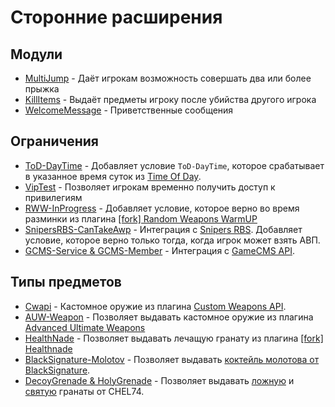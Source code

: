 # Сторонние расширения

## Модули

- [MultiJump](https://github.com/ArKaNeMaN/VipM-M-MultiJump) - Даёт игрокам возможность совершать два или более прыжка
- [KillItems](https://github.com/ArKaNeMaN/VipM-M-KillItems) - Выдаёт предметы игроку после убийства другого игрока
- [WelcomeMessage](https://github.com/ArKaNeMaN/VipM-M-WelcomeMessage) - Приветственные сообщения

## Ограничения

- [ToD-DayTime](https://github.com/ArKaNeMaN/VipM-L-TimeOfDay) - Добавляет условие `ToD-DayTime`, которое срабатывает в указанное время суток из [Time Of Day](https://arkanaplugins.ru/plugin/11).
- [VipTest](https://github.com/ArKaNeMaN/VipM-L-VipTest) - Позволяет игрокам временно получить доступ к привилегиям
- [RWW-InProgress](https://github.com/ArKaNeMaN/VipM-L-RandomWeaponsWarmUP) - Добавляет условие, которое верно во время разминки из плагина [[fork] Random Weapons WarmUP](https://dev-cs.ru/resources/384/)
- [SnipersRBS-CanTakeAwp](https://github.com/ArKaNeMaN/VipM-L-SnipersRBS) - Интеграция с [Snipers RBS](https://fungun.net/shop/?p=show&id=48). Добавляет условие, которое верно только тогда, когда игрок может взять АВП.
- [GCMS-Service & GCMS-Member](https://github.com/ArKaNeMaN/VipM-L-GameCMS) - Интеграция с [GameCMS API](https://cs-games.club/index.php?resources/gamecms-api.4/).

## Типы предметов

- [Cwapi](https://github.com/ArKaNeMaN/VipM-I-Cwapi) - Кастомное оружие из плагина [Custom Weapons API](https://github.com/ArKaNeMaN/amxx-CustomWeaponsAPI).
- [AUW-Weapon](https://github.com/ArKaNeMaN/VipM-I-AdvancedUltimateWeapons) - Позволяет выдавать кастомное оружие из плагина [Advanced Ultimate Weapons](https://dev-cs.ru/resources/945/)
- [HealthNade](https://github.com/ArKaNeMaN/VipM-I-HealthNade) - Позволяет выдавать лечащую гранату из плагина [[fork] Healthnade](https://dev-cs.ru/resources/1271/)
- [BlackSignature-Molotov](https://github.com/ArKaNeMaN/VipM-I-BlackSignature-Molotov) - Позволяет выдавать [коктейль молотова от BlackSignature](https://shorturl.at/jtzGZ).
- [DecoyGrenade & HolyGrenade](https://github.com/ArKaNeMaN/VipM-I-Chel74Nades) - Позволяет выдавать [ложную](https://c-s.net.ua/forum/topic91919.html) и [святую](https://c-s.net.ua/forum/topic92517.html) гранаты от CHEL74.
